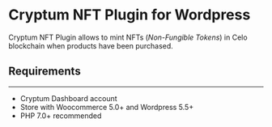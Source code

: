 # Cryptum NFT Plugin for Wordpress

Cryptum NFT Plugin allows to mint NFTs (*Non-Fungible Tokens*) in Celo blockchain when products have been purchased.

## Requirements
-------------
- Cryptum Dashboard account
- Store with Woocommerce 5.0+ and Wordpress 5.5+
- PHP 7.0+ recommended
